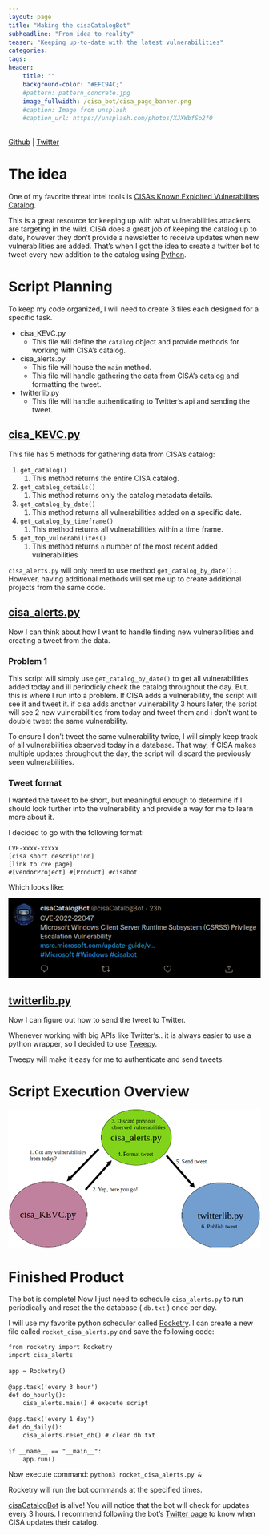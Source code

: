 ```yaml
---
layout: page
title: "Making the cisaCatalogBot"
subheadline: "From idea to reality"
teaser: "Keeping up-to-date with the latest vulnerabilities"
categories:
tags: 
header:
    title: ""
    background-color: "#EFC94C;"
    #pattern: pattern_concrete.jpg
    image_fullwidth: /cisa_bot/cisa_page_banner.png
    #caption: Image from unsplash
    #caption_url: https://unsplash.com/photos/XJXWbfSo2f0
---
```


[Github](https://github.com/adamcysec/cisaCatalogBot) | [Twitter](https://twitter.com/cisaCatalogBot)

# The idea

One of my favorite threat intel tools is [CISA’s Known Exploited Vulnerabilites Catalog](https://www.cisa.gov/known-exploited-vulnerabilities-catalog).

This is a great resource for keeping up with what vulnerabilities attackers are targeting in the wild. CISA does a great job of keeping the catalog up to date, however they don’t provide a newsletter to receive updates when new vulnerabilities are added. That’s when I got the idea to create a twitter bot to tweet every new addition to the catalog using [Python](https://www.python.org/). 

# Script Planning

To keep my code organized, I will need to create 3 files each designed for a specific task. 

- cisa_KEVC.py
    - This file will define the `catalog` object and provide methods for working with CISA’s catalog.
- cisa_alerts.py
    - This file will house the `main` method.
    - This file will handle gathering the data from CISA’s catalog and formatting the tweet.
- twitterlib.py
    - This file will handle authenticating to Twitter’s api and sending the tweet.

## [cisa_KEVC.py](https://github.com/adamcysec/cisaCatalogBot/blob/main/cisa_KEVC.py)

This file has 5 methods for gathering data from CISA’s catalog:

1. `get_catalog()`
    1. This method returns the entire CISA catalog.
2. `get_catalog_details()`
    1. This method returns only the catalog metadata details.
3. `get_catalog_by_date()`
    1. This method returns all vulnerabilities added on a specific date.
4. `get_catalog_by_timeframe()`
    1. This method returns all vulnerabilities within a time frame.
5. `get_top_vulnerabilites()`
    1. This method returns `n` number of the most recent added vulnerabilities

`cisa_alerts.py` will only need to use method `get_catalog_by_date()` . However, having additional methods will set me up to create additional projects from the same code. 

 

## [cisa_alerts.py](https://github.com/adamcysec/cisaCatalogBot/blob/main/cisa_alerts.py)

Now I can think about how I want to handle finding new vulnerabilities and creating a tweet from the data. 

### Problem 1

This script will simply use `get_catalog_by_date()` to get all vulnerabilities added today and ill periodicly check the catalog throughout the day. But, this is where I run into a problem. If CISA adds a vulnerability, the script will see it and tweet it. if cisa adds another vulnerability 3 hours later, the script will see 2 new vulnerabilities from today and tweet them and i don’t want to double tweet the same vulnerability. 

To ensure I don’t tweet the same vulnerability twice, I will simply keep track of all vulnerabilities observed today in a database. That way, if CISA makes multiple updates throughout the day, the script will discard the previously seen vulnerabilities. 

### Tweet format

I wanted the tweet to be short, but meaningful enough to determine if I should look further into the vulnerability and provide a way for me to learn more about it. 

I decided to go with the following format:

```
CVE-xxxx-xxxxx
[cisa short description]
[link to cve page]
#[vendorProject] #[Product] #cisabot
```

Which looks like:

![bot_tweet.png](/images/cisa_bot/bot_tweet.png)

## [twitterlib.py](https://github.com/adamcysec/cisaCatalogBot/blob/main/twitterlib.py)

Now I can figure out how to send the tweet to Twitter.

Whenever working with big APIs like Twitter’s.. it is always easier to use a python wrapper, so I decided to use [Tweepy](https://github.com/tweepy/tweepy).

Tweepy will make it easy for me to authenticate and send tweets. 

# Script Execution Overview

![script_execution.png](/images/cisa_bot/script_execution.png)

# Finished Product

The bot is complete! Now I just need to schedule `cisa_alerts.py` to run periodically and reset the the database ( `db.txt` ) once per day. 

I will use my favorite python scheduler called [Rocketry](https://github.com/Miksus/rocketry). I can create a new file called `rocket_cisa_alerts.py` and save the following code:

```
from rocketry import Rocketry
import cisa_alerts 

app = Rocketry()

@app.task('every 3 hour')
def do_hourly():
    cisa_alerts.main() # execute script

@app.task('every 1 day')
def do_daily():
    cisa_alerts.reset_db() # clear db.txt

if __name__ == "__main__":
    app.run()
```

Now execute command: `python3 rocket_cisa_alerts.py &`

Rocketry will run the bot commands at the specified times. 

[cisaCatalogBot](https://github.com/adamcysec/cisaCatalogBot) is alive! You will notice that the bot will check for updates every 3 hours. I recommend following the bot’s [Twitter page](https://twitter.com/cisaCatalogBot) to know when CISA updates their catalog.